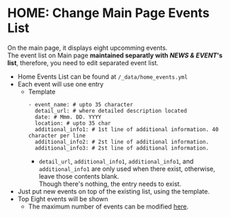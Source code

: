 # HOME: Change Main Page Events List

On the main page, it displays eight upcomming events.  
The event list on Main page **maintained separatly with *NEWS & EVENT*'s list**, therefore, you need to edit separated event list.  

- Home Events List can be found at `/_data/home_events.yml`
- Each event will use one entry
  - Template
    ```
    - event_name: # upto 35 character
      detail_url: # where detailed description located
      date: # Mmm. DD. YYYY
      location: # upto 35 char
      additional_info1: # 1st line of additional information. 40 character per line
      additional_info2: # 2st line of additional information.
      additional_info3: # 2st line of additional information.
    ```
    - `detail_url`, `additional_info1`, `additional_info1`, and `additional_info1` are only used when there exist, otherwise, leave those contents blank.  
      Though there's nothing, the entry needs to exist.
- Just put new events on top of the existing list, using the template.
- Top Eight events will be shown
  - The maximum number of events can be modified [here](https://github.com/hyecheol123/KSEAWeb-Jekyll/blob/master/index.html#L19).